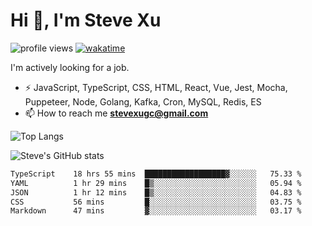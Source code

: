# Hi 👋, I'm Steve Xu

![profile views](https://komarev.com/ghpvc/?username=nusr&color=green)
[![wakatime](https://wakatime.com/badge/user/0653cda0-f622-4930-8974-c19a957fc488.svg)](https://wakatime.com/@0653cda0-f622-4930-8974-c19a957fc488)

I'm actively looking for a job.

- ⚡ JavaScript, TypeScript, CSS, HTML, React, Vue, Jest, Mocha,
Puppeteer, Node, Golang, Kafka, Cron, MySQL, Redis, ES
- 📫 How to reach me **stevexugc@gmail.com**

![Top Langs](https://github-readme-stats.vercel.app/api/top-langs/?username=nusr&langs_count=8&layout=compact)

![Steve's GitHub stats](https://github-readme-stats.vercel.app/api?username=nusr&show_icons=true)

<!--START_SECTION:waka-->

```txt
TypeScript    18 hrs 55 mins  ██████████████████▓░░░░░░   75.33 %
YAML          1 hr 29 mins    █▒░░░░░░░░░░░░░░░░░░░░░░░   05.94 %
JSON          1 hr 12 mins    █▒░░░░░░░░░░░░░░░░░░░░░░░   04.83 %
CSS           56 mins         █░░░░░░░░░░░░░░░░░░░░░░░░   03.75 %
Markdown      47 mins         ▓░░░░░░░░░░░░░░░░░░░░░░░░   03.17 %
```

<!--END_SECTION:waka-->
